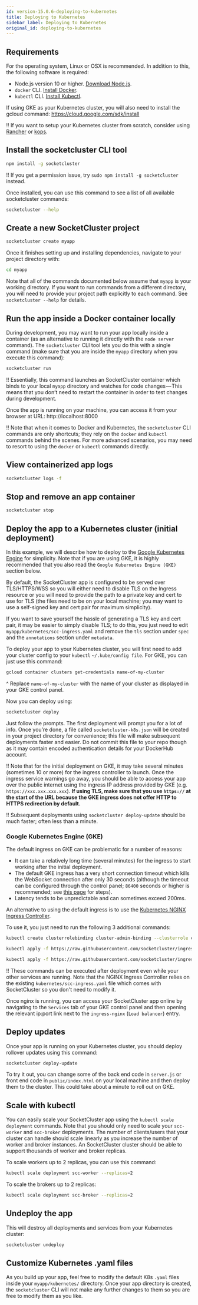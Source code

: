 ```yaml
---
id: version-15.0.6-deploying-to-kubernetes
title: Deploying to Kubernetes
sidebar_label: Deploying to Kubernetes
original_id: deploying-to-kubernetes
---
```


## Requirements

For the operating system, Linux or OSX is recommended. In addition to this, the following software is required:

- Node.js version 10 or higher. [Download Node.js](https://nodejs.org/en/).
- `docker` CLI. [Install Docker](https://docs.docker.com/install/).
- `kubectl` CLI. [Install Kubectl](https://kubernetes.io/docs/tasks/tools/install-kubectl/).

If using GKE as your Kubernetes cluster, you will also need to install the gcloud command: https://cloud.google.com/sdk/install

!! If you want to setup your Kubernetes cluster from scratch, consider using [Rancher](https://rancher.com/) or [kops](https://github.com/kubernetes/kops).

## Install the socketcluster CLI tool

```bash
npm install -g socketcluster
```

!! If you get a permission issue, try `sudo npm install -g socketcluster` instead.

Once installed, you can use this command to see a list of all available socketcluster commands:

```bash
socketcluster --help
```

## Create a new SocketCluster project

```bash
socketcluster create myapp
```

Once it finishes setting up and installing dependencies, navigate to your project directory with:

```bash
cd myapp
```

Note that all of the commands documented below assume that `myapp` is your working directory. If you want to run commands from a different directory, you will need to provide your project path explicitly to each command. See `socketcluster --help` for details.

## Run the app inside a Docker container locally

During development, you may want to run your app locally inside a container (as an alternative to running it directly with the `node server` command). The `socketcluster` CLI tool lets you do this with a single command (make sure that you are inside the `myapp` directory when you execute this command):

```bash
socketcluster run
```

!! Essentially, this command launches an SocketCluster container which binds to your local `myapp` directory and watches for code changes — This means that you don’t need to restart the container in order to test changes during development.

Once the app is running on your machine, you can access it from your browser at URL: http://localhost:8000

!! Note that when it comes to Docker and Kubernetes, the `socketcluster` CLI commands are only shortcuts; they rely on the `docker` and `kubectl` commands behind the scenes. For more advanced scenarios, you may need to resort to using the `docker` or `kubectl` commands directly.

## View containerized app logs

```bash
socketcluster logs -f
```

## Stop and remove an app container

```bash
socketcluster stop
```

## Deploy the app to a Kubernetes cluster (initial deployment)

In this example, we will describe how to deploy to the [Google Kubernetes Engine](https://cloud.google.com/kubernetes-engine/) for simplicity. Note that if you are using GKE, it is highly recommended that you also read the `Google Kubernetes Engine (GKE)` section below.

By default, the SocketCluster app is configured to be served over TLS/HTTPS/WSS so you will either need to disable TLS on the Ingress resource or you will need to provide the path to a private key and cert to use for TLS (the files need to be on your local machine; you may want to use a self-signed key and cert pair for maximum simplicity).

If you want to save yourself the hassle of generating a TLS key and cert pair, it may be easier to simply disable TLS; to do this, you just need to edit `myapp/kubernetes/scc-ingress.yaml` and remove the `tls` section under `spec` and the `annotations` section under `metadata`.

To deploy your app to your Kubernetes cluster, you will first need to add your cluster config to your `kubectl` `~/.kube/config file`. For GKE, you can just use this command:

```bash
gcloud container clusters get-credentials name-of-my-cluster
```

^ Replace `name-of-my-cluster` with the name of your cluster as displayed in your GKE control panel.

Now you can deploy using:

```bash
socketcluster deploy
```

Just follow the prompts. The first deployment will prompt you for a lot of info. Once you’re done, a file called `socketcluster-k8s.json` will be created in your project directory for convenience; this file will make subsequent deployments faster and easier. Do not commit this file to your repo though as it may contain encoded authentication details for your DockerHub account.

!! Note that for the initial deployment on GKE, it may take several minutes (sometimes 10 or more) for the ingress controller to launch. Once the ingress service warnings go away, you should be able to access your app over the public internet using the ingress IP address provided by GKE (e.g. `https://xxx.xxx.xxx.xxx`). **If using TLS, make sure that you use `https://` at the start of the URL because the GKE ingress does not offer HTTP to HTTPS redirection by default.**

!! Subsequent deployments using `socketcluster deploy-update` should be much faster; often less than a minute.

### Google Kubernetes Engine (GKE)

The default ingress on GKE can be problematic for a number of reasons:

- It can take a relatively long time (several minutes) for the ingress to start working after the initial deployment.
- The default GKE ingress has a very short connection timeout which kills the WebSocket connection after only 30 seconds (although the timeout can be configured through the control panel; `86400` seconds or higher is recommended; see [this page](https://cloud.google.com/load-balancing/docs/backend-service#timeout-setting) for steps).
- Latency tends to be unpredictable and can sometimes exceed 200ms.

An alternative to using the default ingress is to use the [Kubernetes NGINX Ingress Controller](https://kubernetes.github.io/ingress-nginx/).

To use it, you just need to run the following 3 additional commands:

```bash
kubectl create clusterrolebinding cluster-admin-binding --clusterrole cluster-admin --user $(gcloud config get-value account)
```

```bash
kubectl apply -f https://raw.githubusercontent.com/socketcluster/ingress-nginx/master/deploy/mandatory.yaml
```

```bash
kubectl apply -f https://raw.githubusercontent.com/socketcluster/ingress-nginx/master/deploy/provider/cloud-generic.yaml
```

!! These commands can be executed after deployment even while your other services are running.
Note that the NGINX Ingress Controller relies on the existing `kubernetes/scc-ingress.yaml` file which comes with SocketCluster so you don't need to modify it.

Once nginx is running, you can access your SocketCluster app online by navigating to the `Services` tab of your GKE control panel and then opening the relevant ip:port link next to the `ingress-nginx` (`Load balancer`) entry.

## Deploy updates

Once your app is running on your Kubernetes cluster, you should deploy rollover updates using this command:

```bash
socketcluster deploy-update
```

To try it out, you can change some of the back end code in `server.js` or front end code in `public/index.html` on your local machine and then deploy them to the cluster. This could take about a minute to roll out on GKE.

## Scale with kubectl

You can easily scale your SocketCluster app using the `kubectl scale deployment` commands. Note that you should only need to scale your `scc-worker` and `scc-broker` deployments. The number of clients/users that your cluster can handle should scale linearly as you increase the number of worker and broker instances. An SocketCluster cluster should be able to support thousands of worker and broker replicas.

To scale workers up to 2 replicas, you can use this command:

```bash
kubectl scale deployment scc-worker --replicas=2
```

To scale the brokers up to 2 replicas:

```bash
kubectl scale deployment scc-broker --replicas=2
```

## Undeploy the app

This will destroy all deployments and services from your Kubernetes cluster:

```bash
socketcluster undeploy
```

## Customize Kubernetes .yaml files

As you build up your app, feel free to modify the default K8s `.yaml` files inside your `myapp/kubernetes/` directory. Once your app directory is created, the `socketcluster` CLI will not make any further changes to them so you are free to modify them as you like.
